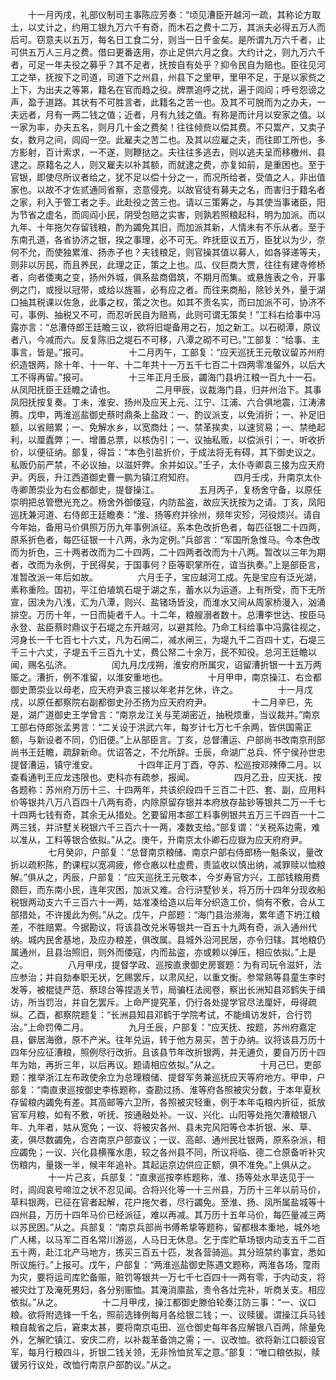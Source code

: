 <!-- { "loadSidebar": true } -->
　　十一月丙戌，礼部仪制司主事陈应芳奏：“顷见漕臣开越河一疏，其称论方取土，以丈计之，约用工银九万六千有奇，而木石之费十二万，其派夫必得五万人而后可。窃意夫以五万，每名日工食二分，则当一日千金矣。是所谓九万六千者，止可供五万人三月之费。借曰更番迭用，亦止足供六月之食。大约计之，则九万六千者，可足一年夫役之募乎？其不足者，抚按自有处乎？抑令民自为赔也。臣往见河工之举，抚按下之司道，司道下之州县，州县下之里甲，里甲不足，于是以家赀之上下，为出夫之等第，籍名在官而趋之役。牌票追呼之扰，遍于闾阎；呼号怨谤之声，盈于道路。其状有不可胜言者，此籍名之苦一也。及其不可脱而为之办夫，一夫远者，月有一两二钱之值；近者，月有九钱之值。有称是而计月以安家之值。以一家为率，办夫五名，则月几十金之费矣！往往倾赀以偿其费。不只鬻产，又卖子女，数月之间，闾阎一空。此雇夫之苦二也。及其以应雇之夫，而往即工所也，多方影射，百计索求，一不遂，则鞭挞之。夫往往多逃去，则以逃夫呈而移檄州、县逮之。原籍名之人，则又雇夫以补其额，而就逮之费，亦复如前，是重困也。至于官银，即使尽所议者给之，犹不足以偿十分之一，而况所给者，受值之人，非出值家也。以故不才佐贰通同省察，恣意侵克。以故官徒有募夫之名，而害归于籍名者之家，利入于管工者之手。此赴役之苦三也。请以三策筹之，与其使当事诸臣，阳为节省之虚名，而闾阎小民，阴受包赔之实害，则孰若照粮起科，明为加派。而以九年、十年拖欠存留钱粮，酌为蠲免其旧，而加派其新，人情未有不乐从者。至于东南孔道，各省协济之银，揆之事理，必不可无。昨抚臣议五万，臣犹以为少，奈何不允，而使独累淮、扬赤子也？夫钱粮足，则官操其值以募人，如各驿递等夫，则非以厉民，而且养民，此理之正，策之上也。瓜、仪巨商大贾，往往有建寺修桥者，向者倭夷之变，扬州外城，俱系盐商倡筑，不期月而集。或悬旌表之令，开事例之门，或授以冠带，或给以旌匾，必有应之者。而往来商船，除钞关外，量于湖口抽其税课以佐急，此事之权，策之次也。如其不责名实，而曰加派不可，协济不可，事例、抽税又不可，而忍听民自为赔焉，此则可谓无策矣！”工科右给事中冯露亦言：“总漕侍郎王廷瞻三议，欲将旧堤备用之石，加之新工。以石砌潭，原议者八，今减而六。反复陈旧之堤石不可移，八潭之砌不可已。”工部复：“给事、主事言，皆是。”报可。
　　
　　十二月丙午，工部复：“应天巡抚王元敬议留苏州府织造银两，除十年、十一年、十二年共十一万五千七百二十四两零准留外，以后大工不得再留。”报可。
　　
　　十三年正月壬辰，蠲海门县坍江粮一百九十一石。从凤阳抚臣王廷瞻之请也。
　　
　　二月甲辰，议裁海门县，归并州治下。其事凤阳抚按复奏。丁未，淮安、扬州及应天上元、江宁、江浦、六合俱地震，江涛沸腾。戊申，两淮巡盐御史蔡时鼎条上盐政：一、酌议派支，以免消折；一、补足旧额，以省赔累；一、免解水乡，以宽商灶；一、禁革挨卖，以速贸易；一、禁绝起利，以厘蠹弊；一、增置总票，以核伪引；一、议抽私贩，以偿派引；一、听收折价，以便征纳。部复，得旨：“本色引盐折价，于成法将无有碍，其下御史议之。私贩仍前严禁，不必议抽，以滋奸弊。余并如议。”壬子，太仆寺卿袁三接为应天府尹。丙辰，升江西道御史曹一鹏为镇江府知府。
　　
　　四月壬戌，升南京太仆寺卿萧崇业为右佥都御史，提督操江。
　　
　　五月丙子，复杨舍守备，以原任崇明把总管懋光充之。杨舍外御倭寇，内防盐盗，故应天抚按为之请。丁亥，凤阳巡抚兼河道、右侍郎王廷瞻奏：“淮、扬等府并徐州，频年灾殄，河役烦兴。请自今年始，备用马价俱照万历九年事例派征。系本色改折色者，每匹征银二十四两，原系折色者，每匹征银一十八两，永为定例。”兵部言：“军国所急惟马。今本色改而为折色，三十两者改而为二十四两，二十四两者改而为十八两。暂改以三年为期者，改而为永例，于民得矣，于国事何？臣等职掌所在，谊当执奏。”上是部臣言，准暂改派一年后如故。
　　
　　六月壬子，宝应越河工成。先是宝应有泛光湖，素称重险。国初，平江伯埴筑石堤于湖之东，蓄水以为运道。上有所受，而下无所宣，因决为八浅，汇为八潭，则兴、盐锗场皆没，而淮水又间从周家桥漫入，汹涌排空。万历十年，一日而毙者千人。十二年，粮艘溺者数十。总漕李世达、按臣马永登、盐臣蔡时鼎议于石堤之东开越河，以避其险。乃命工科给事中冯露往视之，河身长一千七百七十六丈，凡为石闸二，减水闸三，为堤九千二百四十丈，石堤三千三十六丈，子堤五千三百九十丈，费公帑二十余万，民不知役。总河王廷瞻以闻，赐名弘济。
　　
　　闰九月戊戌朔，淮安府所属灾，诏留漕折银一十五万两赈之。漕折，例不准留，以淮安重地也。
　　
　　十月甲申，南京操江、右佥都御史萧崇业以母老，应天府尹袁三接以年老并乞休，许之。
　　
　　十一月戊戌，以原任都察院右副都御史孙丕扬为应天府府尹。
　　
　　十二月辛巳，先是，湖广道御史王学曾言：“南京龙江关与芜湖密近，抽税烦重，当议裁并。”南京工部右侍郎张孟男言：“二关设于洪武六年，每岁计七万七千余两，皆供国需正额，与新设者不同，仍旧便。”上从部臣言。丁亥，总督漕运、户部尚书改南京刑部尚书王廷瞻，疏辞新命。优诏答之，不允所辞。壬辰，命湖广总兵、怀宁侯孙世忠提督漕运，镇守淮安。
　　
　　十四年正月丁酉，夺苏、松巡按邓辣俸二月。以查看通判王应龙违限也。吏科亦有疏参，报闻。
　　
　　四月乙丑，应天抚、按各题称：苏州府万历十三、十四两年，共该织段四千三百二十匹、套、副，应用料价等银共八万八百四十八两有奇，内除原留存银并本府放存盐钞等银共二万一千七十四两七钱有奇，其余无从措处。乞要留用本部工料事例银共五万三千四百一十二两三钱，并浒墅关税银六千三百六十一两，凑数支给。”部复谓：“关税系边需，难以准从，工料等银合依拟。”从之。庚午，升南京太仆卿石应嶽为应天府府尹。
　　
　　七月癸卯，户部复：“总督南京粮储、南京户部右侍郎杨一魁条议，量改折以疏积陈，酌课程以宽凋疲，修仓廒以杜虚费，责监收以慎出纳，减罪赎以恤粮解。”俱从之，丙辰，户部复：“应天巡抚王元敬本，今岁寿官方兴，工部钱粮用费颇巨，而东南小民，连年灾困，加派又难。合行浒墅钞关，将万历十四年分现收船税银两动支六千三百六十一两，姑准凑给造以后年分织造工价，倘有不敷，合从工部措处，不许援此为例。”从之。戊午，户部题：“海门县治濒海，累年遗下坍江粮差，不胜赔累。今据勘议，将该县改兑米等银共一百五十九两有奇，派入通州代纳。城内民舍基地，及应办粮差，俱改属。县城外沿河民居，亦令归辖。其地粮仍属通州，且县治照旧，则外而倭寇，内而盐盗，亦或赖以弹压，相应依拟。”上是之。
　　
　　八月甲戌，提督学政、巡按直隶御史房寰题：为有司玩令滋奸，法应参治；并自劾奉职无状，乞赐罢斥，以肃风纪，以重文衡。参常熟等县童生李时发等，被棍徒严范、蔡琼台等捏造关节，局骗枉法阅卷，察出长洲知县邓鹤失于缉访，所当罚治，并自乞罢斥。上命严提究革，仍行各处提学官尽法厘奸，毋得疏纵。乙酉，都察院题复：“长洲县知县邓鹤于学院考试，不能缉访发奸，合行罚治。”上命罚俸二月。
　　
　　九月壬辰，户部复：“应天抚、按题，苏州府嘉定县，僻居海徼，原不产米。往年兑运，转于他方易买，苦于办纳。议将该县万历十四年分应征漕粮，照例尽行改折。且该县节年改折银两，并无逋负，要自万历十四年为始，再折三年，以后再议。题请相应依拟。”从之。
　　
　　十月己巳，吏部题：推举浙江左布政使余立为总理粮储、提督军务兼巡抚应天等府地方。甲申，户部复：“南直隶巡按御史李栋题称，查勘过扬、淮等府各照被灾分数，于本年夏秋存留粮内蠲免有差。其高邮等六卫所，各照被灾轻重，例于本年屯粮内折征，抵放官军月粮，如有不敷，听抚、按通融处补。一议、兴化、山阳等处拖欠漕粮银八年、九年者，姑从宽免；一议、将被灾各州、县未完风阳等仓本折银、米、草、麦，俱尽数蠲免，合咨南京户部查议；一议、高邮、通州民壮银两，原系杂派，相应蠲免；一议、兴化县横罹水患，较之各州县不同，所议将临、德二仓原备听补灾伤粮内，量拨一半，候丰年追补。其起运京边供应正额，俱不准免。”上俱从之。
　　
　　十一片己亥，兵部复：“直隶巡按李栋题称，淮、扬等处水旱迭见于一时，闾阎哀号啼泣之状不忍见闻。合将兴化等一十三州县，万历十三年以前马价，草料银两，已征在官者起解，花户拖欠者，尽行蠲免。至淮、扬、凤所属盐城等十四州县，万历十四年马价已经派征，难以再减。其万历十五年马价，每匹量减三两以苏民困。”从之。兵部复：“南京兵部尚书傅希挚等题称，留都根本重地，城外地广人稀，以马军二百名常川游巡，人马日无休息。乞于库贮草场银内动支五千二百五十两，赴江北产马地方，拣买三百五十匹，发各营骑巡。其分班禁约事宜，悉如所议施行。”上报可。戊午，户部复：“两淮巡盐御史陈遇文题称，两淮各场，霪雨为灾，要将运司库贮备赈，赃罚等银共一万七千七百四十一两有零，于内动支，将被灾灶丁及淹死男妇，各分别赈恤。其淹消廪盐，责令各灶完补，听商关支。相应依拟。”从之。
　　
　　十二月甲戌，操江都御史滕伯轮奏江防三事：“一、议口粮。欲将附选锋一千名，照前选锋例每月各给银二钱；一、议赎锾。谓操江兵马钱粮自裁省之后，窘束太甚，要将南京屯田、巡仓御史每年各应解银八百两，除量免外，乞解贮镇江、安庆二府，以补裁革备饷之需；一、议改恤。欲将新江口额设官军，每月行粮四斗，折银二钱关领，无非怜恤贫军之意。”部复：“唯口粮依拟，赎锾另行议处，改恤行南京户部酌议。”从之。
　　
